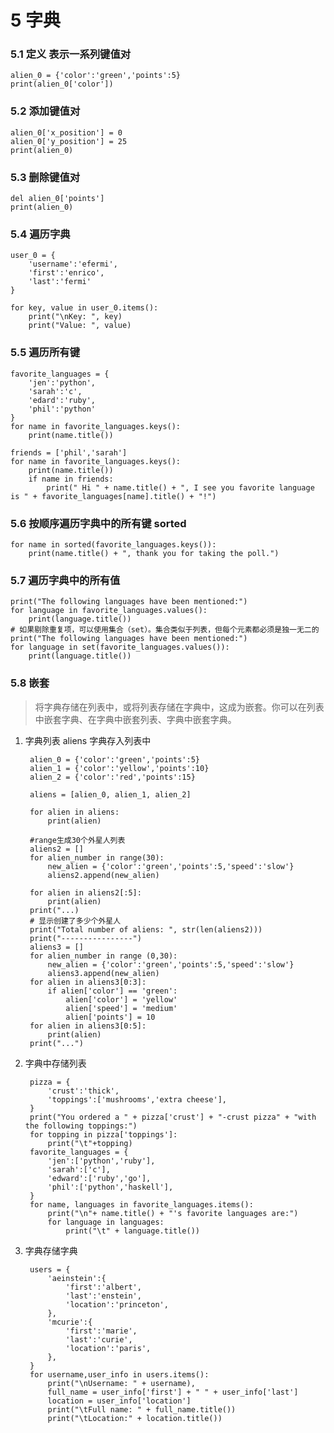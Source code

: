 #  5 字典
### 5.1 定义 表示一系列键值对
    alien_0 = {'color':'green','points':5}
    print(alien_0['color'])

### 5.2 添加键值对
    alien_0['x_position'] = 0
    alien_0['y_position'] = 25
    print(alien_0)

### 5.3 删除键值对
    del alien_0['points']
    print(alien_0)

### 5.4 遍历字典
    user_0 = {
        'username':'efermi',
        'first':'enrico',
        'last':'fermi'
    }

    for key, value in user_0.items():
        print("\nKey: ", key)
        print("Value: ", value)

### 5.5 遍历所有键
    favorite_languages = {
        'jen':'python',
        'sarah':'c',
        'edard':'ruby',
        'phil':'python'
    }
    for name in favorite_languages.keys():
        print(name.title())

    friends = ['phil','sarah']
    for name in favorite_languages.keys():
        print(name.title())
        if name in friends:
            print(" Hi " + name.title() + ", I see you favorite language is " + favorite_languages[name].title() + "!")

### 5.6 按顺序遍历字典中的所有键 sorted
    for name in sorted(favorite_languages.keys()):
        print(name.title() + ", thank you for taking the poll.")

### 5.7 遍历字典中的所有值
    print("The following languages have been mentioned:")
    for language in favorite_languages.values():
        print(language.title())
    # 如果剔除重复项，可以使用集合（set）。集合类似于列表，但每个元素都必须是独一无二的
    print("The following languages have been mentioned:")
    for language in set(favorite_languages.values()):
        print(language.title())

### 5.8 嵌套
>   将字典存储在列表中，或将列表存储在字典中，这成为嵌套。你可以在列表中嵌套字典、在字典中嵌套列表、字典中嵌套字典。    
1. 字典列表 aliens 字典存入列表中

        alien_0 = {'color':'green','points':5}
        alien_1 = {'color':'yellow','points':10}
        alien_2 = {'color':'red','points':15}

        aliens = [alien_0, alien_1, alien_2]

        for alien in aliens:
            print(alien)

        #range生成30个外星人列表
        aliens2 = []
        for alien_number in range(30):
            new_alien = {'color':'green','points':5,'speed':'slow'}
            aliens2.append(new_alien)

        for alien in aliens2[:5]:
            print(alien)
        print("...)
        # 显示创建了多少个外星人
        print("Total number of aliens: ", str(len(aliens2)))
        print("----------------")
        aliens3 = []
        for alien_number in range (0,30):
            new_alien = {'color':'green','points':5,'speed':'slow'}
            aliens3.append(new_alien)
        for alien in aliens3[0:3]:
            if alien['color'] == 'green':
                alien['color'] = 'yellow'
                alien['speed'] = 'medium'
                alien['points'] = 10
        for alien in aliens3[0:5]:
            print(alien)
        print("...")

2. 字典中存储列表

        pizza = {
            'crust':'thick',
            'toppings':['mushrooms','extra cheese'],
        }
        print("You ordered a " + pizza['crust'] + "-crust pizza" + "with the following toppings:")
        for topping in pizza['toppings']:
            print("\t"+topping)
        favorite_languages = {
            'jen':['python','ruby'],
            'sarah':['c'],
            'edward':['ruby','go'],
            'phil':['python','haskell'],
        }
        for name, languages in favorite_languages.items():
            print("\n"+ name.title() + "'s favorite languages are:")
            for language in languages:
                print("\t" + language.title())

3. 字典存储字典

        users = {
            'aeinstein':{
                'first':'albert',
                'last':'enstein',
                'location':'princeton',
            },
            'mcurie':{
                'first':'marie',
                'last':'curie',
                'location':'paris',
            },
        }
        for username,user_info in users.items():
            print("\nUsername: " + username),
            full_name = user_info['first'] + " " + user_info['last']
            location = user_info['location']
            print("\tFull name: " + full_name.title())
            print("\tLocation:" + location.title())